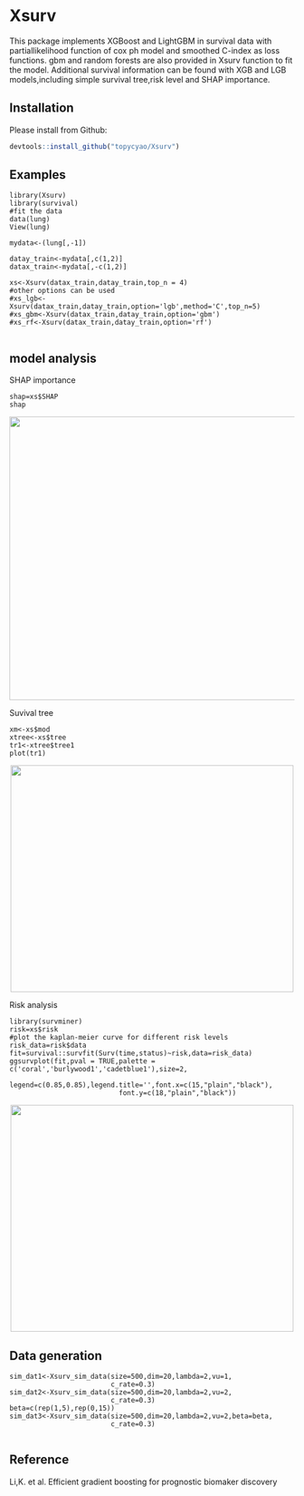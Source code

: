 # Xsurv
This package implements XGBoost and LightGBM in survival data with partiallikelihood function of cox ph model and smoothed C-index as loss functions.
gbm and random forests are also provided in Xsurv function to fit the model.
Additional survival information can be found with XGB and LGB models,including simple survival tree,risk level and SHAP importance. 
## Installation

Please install from Github:
``` r
devtools::install_github("topycyao/Xsurv")
```
## Examples
```{r}
library(Xsurv)
library(survival)
#fit the data 
data(lung)
View(lung)

mydata<-(lung[,-1])

datay_train<-mydata[,c(1,2)]
datax_train<-mydata[,-c(1,2)]

xs<-Xsurv(datax_train,datay_train,top_n = 4)
#other options can be used 
#xs_lgb<-Xsurv(datax_train,datay_train,option='lgb',method='C',top_n=5)
#xs_gbm<-Xsurv(datax_train,datay_train,option='gbm')
#xs_rf<-Xsurv(datax_train,datay_train,option='rf')


```
## model analysis


SHAP importance
```{r}
shap=xs$SHAP
shap
```
<p align="center">
  <img src = "https://github.com/topycyao/Xsurv/blob/master/docs%20/figures/shaplung.png" width="600" height="500">
</p>

Suvival tree

```{r}
xm<-xs$mod
xtree<-xs$tree
tr1<-xtree$tree1
plot(tr1)
```
<p align="center">
  <img src = "https://github.com/topycyao/Xsurv/blob/master/docs%20/figures/exampletree.png"  width="500" height="400">
</p>



Risk analysis
```{r}
library(survminer)
risk=xs$risk
#plot the kaplan-meier curve for different risk levels
risk_data=risk$data
fit=survival::survfit(Surv(time,status)~risk,data=risk_data)
ggsurvplot(fit,pval = TRUE,palette = c('coral','burlywood1','cadetblue1'),size=2,
                          legend=c(0.85,0.85),legend.title='',font.x=c(15,"plain","black"),
                           font.y=c(18,"plain","black"))
```
<p align="center">
  <img src = "https://github.com/topycyao/Xsurv/blob/master/docs%20/figures/kmrisk.png"  width="500" height="400" >
</p>

## Data generation
```{r}
sim_dat1<-Xsurv_sim_data(size=500,dim=20,lambda=2,vu=1,
                         c_rate=0.3)
sim_dat2<-Xsurv_sim_data(size=500,dim=20,lambda=2,vu=2,
                         c_rate=0.3)    
beta=c(rep(1,5),rep(0,15))
sim_dat3<-Xsurv_sim_data(size=500,dim=20,lambda=2,vu=2,beta=beta,
                         c_rate=0.3) 
                         
```
## Reference

Li,K. et al. Efficient gradient boosting for prognostic biomaker discovery
